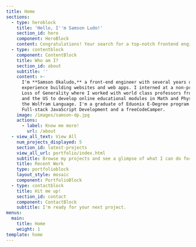 ```yaml
---
title: Home
sections:
  - type: heroblock
    title: 'Hello, I''m Samson Ludo!'
    section_id: hero
    component: HeroBlock
    content: Congratulations! Your search for a top-notch frontend engineer just ended.
  - type: contentblock
    component: ContentBlock
    title: Who am I?
    section_id: about
    subtitle: ''
    content: >-
      I'm **Samson Okaludo,** a front-end engineer with several years of
      experience building websites and web apps. I interned at a non-profit,
      Loss of Generality where I worked with world class professors from Canada
      and the US to develop online educational modules in Math and Physics using
      the Wolfram Language. I'm a graduate of Eduonix E-Degree program in
      Full-stack JavaScript Development and a freeCodeCamper.
    image: /images/samson-dp.jpg
    actions:
      - label: Know me more!
        url: /about
  - view_all_text: View All
    num_projects_displayed: 5
    section_id: latest-projects
    view_all_url: portfolio/index.html
    subtitle: Browse my projects and see a glimpse of what I can do for you.
    title: Recent Work
    type: portfolioblock
    layout_style: mosaic
    component: PortfolioBlock
  - type: contactblock
    title: Hit me up!
    section_id: contact
    component: ContactBlock
    subtitle: I'm ready for your next project.
menus:
  main:
    title: Home
    weight: 1
template: home
---
```


